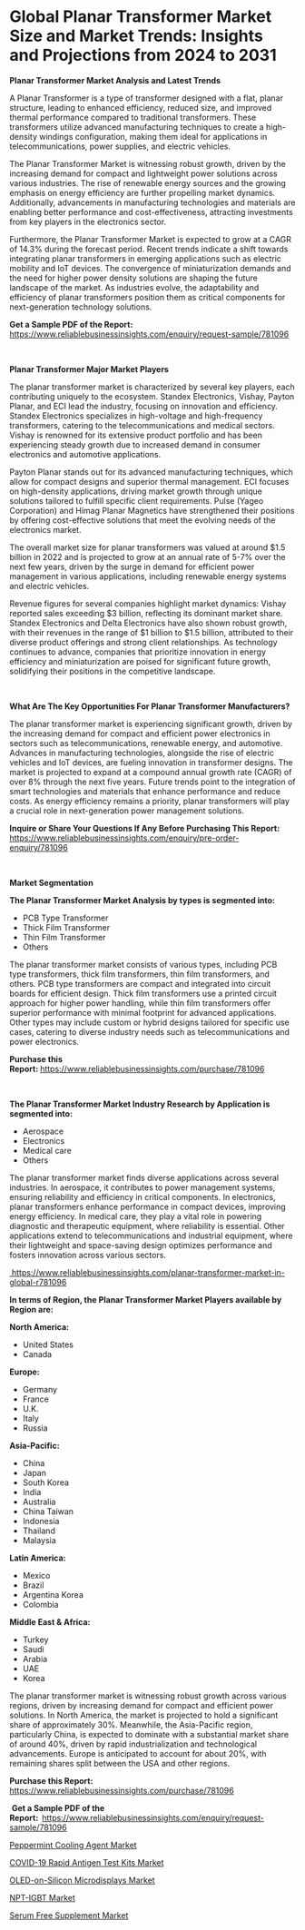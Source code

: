 <p><h1>Global Planar Transformer Market Size and Market Trends: Insights and Projections from 2024 to 2031</h1></p><p><strong>Planar Transformer Market Analysis and Latest Trends</strong></p>
<p><p>A Planar Transformer is a type of transformer designed with a flat, planar structure, leading to enhanced efficiency, reduced size, and improved thermal performance compared to traditional transformers. These transformers utilize advanced manufacturing techniques to create a high-density windings configuration, making them ideal for applications in telecommunications, power supplies, and electric vehicles.</p><p>The Planar Transformer Market is witnessing robust growth, driven by the increasing demand for compact and lightweight power solutions across various industries. The rise of renewable energy sources and the growing emphasis on energy efficiency are further propelling market dynamics. Additionally, advancements in manufacturing technologies and materials are enabling better performance and cost-effectiveness, attracting investments from key players in the electronics sector.</p><p>Furthermore, the Planar Transformer Market is expected to grow at a CAGR of 14.3% during the forecast period. Recent trends indicate a shift towards integrating planar transformers in emerging applications such as electric mobility and IoT devices. The convergence of miniaturization demands and the need for higher power density solutions are shaping the future landscape of the market. As industries evolve, the adaptability and efficiency of planar transformers position them as critical components for next-generation technology solutions.</p></p>
<p><strong>Get a Sample PDF of the Report:&nbsp;</strong> <a href="https://www.reliablebusinessinsights.com/enquiry/request-sample/781096?utm_campaign=1676&utm_medium=2&utm_source=Github&utm_content=ia&utm_term=15102024&utm_id=planar-transformer">https://www.reliablebusinessinsights.com/enquiry/request-sample/781096</a></p>
<p>&nbsp;</p>
<p><strong>Planar Transformer Major Market Players</strong></p>
<p><p>The planar transformer market is characterized by several key players, each contributing uniquely to the ecosystem. Standex Electronics, Vishay, Payton Planar, and ECI lead the industry, focusing on innovation and efficiency. Standex Electronics specializes in high-voltage and high-frequency transformers, catering to the telecommunications and medical sectors. Vishay is renowned for its extensive product portfolio and has been experiencing steady growth due to increased demand in consumer electronics and automotive applications.</p><p>Payton Planar stands out for its advanced manufacturing techniques, which allow for compact designs and superior thermal management. ECI focuses on high-density applications, driving market growth through unique solutions tailored to fulfill specific client requirements. Pulse (Yageo Corporation) and Himag Planar Magnetics have strengthened their positions by offering cost-effective solutions that meet the evolving needs of the electronics market.</p><p>The overall market size for planar transformers was valued at around $1.5 billion in 2022 and is projected to grow at an annual rate of 5-7% over the next few years, driven by the surge in demand for efficient power management in various applications, including renewable energy systems and electric vehicles.</p><p>Revenue figures for several companies highlight market dynamics: Vishay reported sales exceeding $3 billion, reflecting its dominant market share. Standex Electronics and Delta Electronics have also shown robust growth, with their revenues in the range of $1 billion to $1.5 billion, attributed to their diverse product offerings and strong client relationships. As technology continues to advance, companies that prioritize innovation in energy efficiency and miniaturization are poised for significant future growth, solidifying their positions in the competitive landscape.</p></p>
<p>&nbsp;</p>
<p><strong>What Are The Key Opportunities For Planar Transformer Manufacturers?</strong></p>
<p><p>The planar transformer market is experiencing significant growth, driven by the increasing demand for compact and efficient power electronics in sectors such as telecommunications, renewable energy, and automotive. Advances in manufacturing technologies, alongside the rise of electric vehicles and IoT devices, are fueling innovation in transformer designs. The market is projected to expand at a compound annual growth rate (CAGR) of over 8% through the next five years. Future trends point to the integration of smart technologies and materials that enhance performance and reduce costs. As energy efficiency remains a priority, planar transformers will play a crucial role in next-generation power management solutions.</p></p>
<p><strong>Inquire or Share Your Questions If Any Before Purchasing This Report:</strong> <a href="https://www.reliablebusinessinsights.com/enquiry/pre-order-enquiry/781096?utm_campaign=1676&utm_medium=2&utm_source=Github&utm_content=ia&utm_term=15102024&utm_id=planar-transformer">https://www.reliablebusinessinsights.com/enquiry/pre-order-enquiry/781096</a></p>
<p>&nbsp;</p>
<p><strong>Market Segmentation</strong></p>
<p><strong>The Planar Transformer Market Analysis by types is segmented into:</strong></p>
<p><ul><li>PCB Type Transformer</li><li>Thick Film Transformer</li><li>Thin Film Transformer</li><li>Others</li></ul></p>
<p><p>The planar transformer market consists of various types, including PCB type transformers, thick film transformers, thin film transformers, and others. PCB type transformers are compact and integrated into circuit boards for efficient design. Thick film transformers use a printed circuit approach for higher power handling, while thin film transformers offer superior performance with minimal footprint for advanced applications. Other types may include custom or hybrid designs tailored for specific use cases, catering to diverse industry needs such as telecommunications and power electronics.</p></p>
<p><strong>Purchase this Report:&nbsp;</strong><a href="https://www.reliablebusinessinsights.com/purchase/781096?utm_campaign=1676&utm_medium=2&utm_source=Github&utm_content=ia&utm_term=15102024&utm_id=planar-transformer">https://www.reliablebusinessinsights.com/purchase/781096</a></p>
<p>&nbsp;</p>
<p><strong>The Planar Transformer Market Industry Research by Application is segmented into:</strong></p>
<p><ul><li>Aerospace</li><li>Electronics</li><li>Medical care</li><li>Others</li></ul></p>
<p><p>The planar transformer market finds diverse applications across several industries. In aerospace, it contributes to power management systems, ensuring reliability and efficiency in critical components. In electronics, planar transformers enhance performance in compact devices, improving energy efficiency. In medical care, they play a vital role in powering diagnostic and therapeutic equipment, where reliability is essential. Other applications extend to telecommunications and industrial equipment, where their lightweight and space-saving design optimizes performance and fosters innovation across various sectors.</p></p>
<p><a href="https://www.reliablebusinessinsights.com/planar-transformer-market-in-global-r781096?utm_campaign=1676&utm_medium=2&utm_source=Github&utm_content=ia&utm_term=15102024&utm_id=planar-transformer">&nbsp;https://www.reliablebusinessinsights.com/planar-transformer-market-in-global-r781096</a></p>
<p><strong>In terms of Region, the Planar Transformer Market Players available by Region are:</strong></p>
<p>
    <p> <strong> North America: </strong>
        <ul>
            <li>United States</li>
            <li>Canada</li>
        </ul>
        </p> 
    <p> <strong> Europe: </strong>
        <ul>
            <li>Germany</li>
            <li>France</li>
            <li>U.K.</li>
            <li>Italy</li>
            <li>Russia</li>
        </ul>
        </p> 
    <p> <strong> Asia-Pacific: </strong>
        <ul>
            <li>China</li>
            <li>Japan</li>
            <li>South Korea</li>
            <li>India</li>
            <li>Australia</li>
            <li>China Taiwan</li>
            <li>Indonesia</li>
            <li>Thailand</li>
            <li>Malaysia</li>
        </ul>
        </p> 
    <p> <strong> Latin America: </strong>
        <ul>
            <li>Mexico</li>
            <li>Brazil</li>
            <li>Argentina Korea</li>
            <li>Colombia</li>
        </ul>
        </p> 
    <p> <strong> Middle East & Africa: </strong>
        <ul>
            <li>Turkey</li>
            <li>Saudi</li>
            <li>Arabia</li>
            <li>UAE</li>
            <li>Korea</li>
        </ul>
    </p>
    </p>
<p><p>The planar transformer market is witnessing robust growth across various regions, driven by increasing demand for compact and efficient power solutions. In North America, the market is projected to hold a significant share of approximately 30%. Meanwhile, the Asia-Pacific region, particularly China, is expected to dominate with a substantial market share of around 40%, driven by rapid industrialization and technological advancements. Europe is anticipated to account for about 20%, with remaining shares split between the USA and other regions.</p></p>
<p><strong>Purchase this Report: </strong><a href="https://www.reliablebusinessinsights.com/purchase/781096?utm_campaign=1676&utm_medium=2&utm_source=Github&utm_content=ia&utm_term=15102024&utm_id=planar-transformer">https://www.reliablebusinessinsights.com/purchase/781096</a></p>
<p>&nbsp;<strong>Get a Sample PDF of the Report:&nbsp;&nbsp;</strong><a href="https://www.reliablebusinessinsights.com/enquiry/request-sample/781096?utm_campaign=1676&utm_medium=2&utm_source=Github&utm_content=ia&utm_term=15102024&utm_id=planar-transformer">https://www.reliablebusinessinsights.com/enquiry/request-sample/781096</a></p>
<p><strong></strong></p>
<p><p><a href="https://www.linkedin.com/pulse/peppermint-cooling-agent-market-ecosystem-competitive-landscape-tqtje?utm_campaign=1676&utm_medium=2&utm_source=Github&utm_content=ia&utm_term=15102024&utm_id=planar-transformer">Peppermint Cooling Agent Market</a></p><p><a href="https://www.linkedin.com/pulse/covid-19-rapid-antigen-test-kits-market-consolidation-impact-structure-hoede?utm_campaign=1676&utm_medium=2&utm_source=Github&utm_content=ia&utm_term=15102024&utm_id=planar-transformer">COVID-19 Rapid Antigen Test Kits Market</a></p><p><a href="https://www.linkedin.com/pulse/oled-on-silicon-microdisplays-market-research-report-2024-2031-bnjxe?utm_campaign=1676&utm_medium=2&utm_source=Github&utm_content=ia&utm_term=15102024&utm_id=planar-transformer">OLED-on-Silicon Microdisplays Market</a></p><p><a href="https://www.linkedin.com/pulse/npt-igbt-ecosystem-mapping-innovation-value-chains-2024-2031-stokks-hyywe?utm_campaign=1676&utm_medium=2&utm_source=Github&utm_content=ia&utm_term=15102024&utm_id=planar-transformer">NPT-IGBT Market</a></p><p><a href="https://www.linkedin.com/pulse/serum-free-supplement-market2024-2031-industry-insights-investment-5ixqe?utm_campaign=1676&utm_medium=2&utm_source=Github&utm_content=ia&utm_term=15102024&utm_id=planar-transformer">Serum Free Supplement Market</a></p></p>